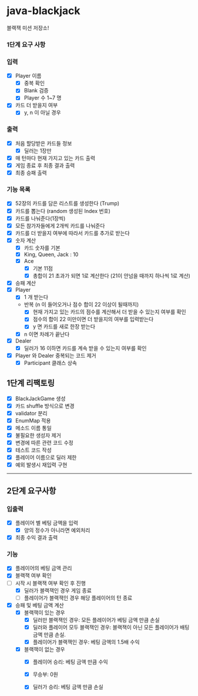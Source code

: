 # java-blackjack

블랙잭 미션 저장소!

### 1단계 요구 사항

### 입력

- [x] Player 이름
    - [x] 중복 확인
    - [x] Blank 검증
    - [x] Player 수 1~7 명
- [x] 카드 더 받을지 여부
    - [x] y, n 이 아닐 경우

### 출력

- [x] 처음 할당받은 카드들 정보
    - [x] 딜러는 1장만
- [x] 매 턴마다 현재 가지고 있는 카드 출력
- [x] 게임 종료 후 최종 결과 출력
- [x] 최종 승패 출력

### 기능 목록

- [x] 52장의 카드를 담은 리스트를 생성한다 (Trump)
- [x] 카드를 뽑는다 (random 생성된 Index 번호)
- [x] 카드를 나눠준다(1장씩)
- [x] 모든 참가자들에게 2개씩 카드를 나눠준다
- [x] 카드를 더 받을지 여부에 따라서 카드를 추가로 받는다
- [x] 숫자 계산
    - [x] 카드 숫자를 기본
    - [x] King, Queen, Jack : 10
    - [x] Ace
        - [x] 기본 11점
        - [x] 총합이 21 초과가 되면 1로 계산한다 (21이 안넘을 때까지 하나씩 1로 계산)
- [x] 승패 계산
- [x] Player
    - [x] 1 개 받는다
    - 반복 (n 이 들어오거나 점수 합이 22 이상이 될때까지)
        - [x] 현재 가지고 있는 카드의 점수를 계산해서 더 받을 수 있는지 여부를 확인
        - [x] 점수의 합이 22 미만이면 더 받을지의 여부를 입력받는다
        - [x] y 면 카드를 새로 한장 받는다
    - [x] n 이면 차례가 끝난다
- [x] Dealer
    - [x] 딜러가 16 이하면 카드를 계속 받을 수 있는지 여부를 확인
- [x] Player 와 Dealer 중복되는 코드 제거
    - [x] Participant 클래스 상속

## 1단계 리팩토링

- [x] BlackJackGame 생성
- [x] 카드 shuffle 방식으로 변경
- [x] validator 분리
- [x] EnumMap 적용
- [x] 메소드 이름 통일
- [x] 불필요한 생성자 제거
- [x] 변경에 따른 관련 코드 수정
- [x] 테스트 코드 작성
- [x] 플레이어 이름으로 딜러 제한
- [x] 예외 발생시 재입력 구현

---

## 2단계 요구사항

### 입출력
- [x] 플레이어 별 베팅 금액을 입력
    - [x] 양의 정수가 아니라면 예외처리
- [x] 최종 수익 결과 출력

### 기능
- [x] 플레이어의 베팅 금액 관리
- [x] 블랙잭 여부 확인
- [ ] 시작 시 블랙잭 여부 확인 후 진행
  - [x] 딜러가 블랙잭인 경우 게임 종료
  - [ ] 플레이어가 블랙잭인 경우 해당 플레이어의 턴 종료
- [x] 승패 및 베팅 금액 계산
    - [x] 블랙잭이 있는 경우
      - [x] 딜러만 블랙잭인 경우: 모든 플레이어가 베팅 금액 만큼 손실
      - [x] 딜러와 플레이어 모두 블랙잭인 경우: 블랙잭이 아닌 모든 플레이어가 배팅 금액 만큼 손실.
      - [x] 플레이어가 블랙잭인 경우: 베팅 금액의 1.5배 수익
    - [x] 블랙잭이 없는 경우
      - [x] 플레이어 승리: 베팅 금액 만큼 수익
      - [x] 무승부: 0원
      - [x] 딜러가 승리: 베팅 금액 만큼 손실
    
